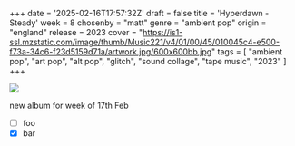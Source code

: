 +++
date = '2025-02-16T17:57:32Z'
draft = false
title = 'Hyperdawn - Steady'
week = 8
chosenby = "matt"
genre = "ambient pop"
origin = "england"
release = 2023
cover = "https://is1-ssl.mzstatic.com/image/thumb/Music221/v4/01/00/45/010045c4-e500-f73a-34c6-f23d5159d71a/artwork.jpg/600x600bb.jpg"
tags = [
    "ambient pop",
    "art pop",
    "alt pop",
    "glitch",
    "sound collage",
    "tape music",
    "2023"
]
+++

![](https://is1-ssl.mzstatic.com/image/thumb/Music221/v4/01/00/45/010045c4-e500-f73a-34c6-f23d5159d71a/artwork.jpg/600x600bb.jpg)

new album for week of 17th Feb

- [ ] foo
- [x] bar
